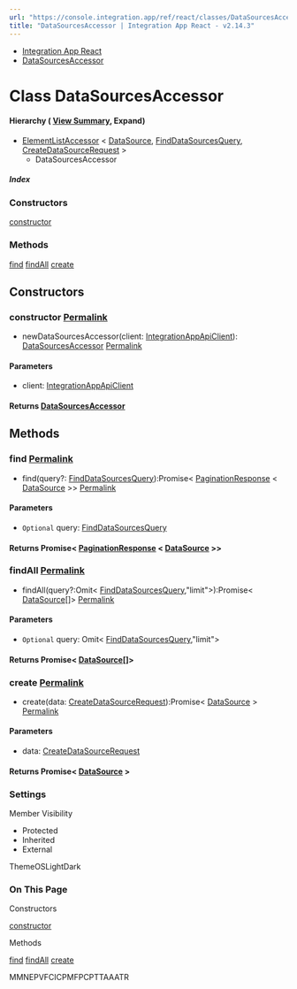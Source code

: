 ```yaml
---
url: "https://console.integration.app/ref/react/classes/DataSourcesAccessor.html"
title: "DataSourcesAccessor | Integration App React - v2.14.3"
---
```


- [Integration App React](https://console.integration.app/ref/react/index.html)
- [DataSourcesAccessor](https://console.integration.app/ref/react/classes/DataSourcesAccessor.html)

# Class DataSourcesAccessor

#### Hierarchy ( [View Summary](https://console.integration.app/ref/react/hierarchy.html\#DataSourcesAccessor), Expand)

- [ElementListAccessor](https://console.integration.app/ref/react/classes/ElementListAccessor.html) < [DataSource](https://console.integration.app/ref/react/interfaces/DataSource.html), [FindDataSourcesQuery](https://console.integration.app/ref/react/interfaces/FindDataSourcesQuery.html), [CreateDataSourceRequest](https://console.integration.app/ref/react/types/CreateDataSourceRequest.html) >
  - DataSourcesAccessor

##### Index

### Constructors

[constructor](https://console.integration.app/ref/react/classes/DataSourcesAccessor.html#constructor)

### Methods

[find](https://console.integration.app/ref/react/classes/DataSourcesAccessor.html#find) [findAll](https://console.integration.app/ref/react/classes/DataSourcesAccessor.html#findall) [create](https://console.integration.app/ref/react/classes/DataSourcesAccessor.html#create)

## Constructors

### constructor [Permalink](https://console.integration.app/ref/react/classes/DataSourcesAccessor.html\#constructor)

- newDataSourcesAccessor(client: [IntegrationAppApiClient](https://console.integration.app/ref/react/classes/_integration-app_react.IntegrationAppApiClient.html)): [DataSourcesAccessor](https://console.integration.app/ref/react/classes/DataSourcesAccessor.html) [Permalink](https://console.integration.app/ref/react/classes/DataSourcesAccessor.html#constructordatasourcesaccessor)





#### Parameters



- client: [IntegrationAppApiClient](https://console.integration.app/ref/react/classes/_integration-app_react.IntegrationAppApiClient.html)

#### Returns [DataSourcesAccessor](https://console.integration.app/ref/react/classes/DataSourcesAccessor.html)

## Methods

### find [Permalink](https://console.integration.app/ref/react/classes/DataSourcesAccessor.html\#find)

- find(query?: [FindDataSourcesQuery](https://console.integration.app/ref/react/interfaces/FindDataSourcesQuery.html)):Promise< [PaginationResponse](https://console.integration.app/ref/react/classes/PaginationResponse.html) < [DataSource](https://console.integration.app/ref/react/interfaces/DataSource.html) >> [Permalink](https://console.integration.app/ref/react/classes/DataSourcesAccessor.html#find-1)





#### Parameters



- `Optional` query: [FindDataSourcesQuery](https://console.integration.app/ref/react/interfaces/FindDataSourcesQuery.html)

#### Returns Promise< [PaginationResponse](https://console.integration.app/ref/react/classes/PaginationResponse.html) < [DataSource](https://console.integration.app/ref/react/interfaces/DataSource.html) >>

### findAll [Permalink](https://console.integration.app/ref/react/classes/DataSourcesAccessor.html\#findall)

- findAll(query?:Omit< [FindDataSourcesQuery](https://console.integration.app/ref/react/interfaces/FindDataSourcesQuery.html),"limit">):Promise< [DataSource](https://console.integration.app/ref/react/interfaces/DataSource.html)\[\]> [Permalink](https://console.integration.app/ref/react/classes/DataSourcesAccessor.html#findall-1)





#### Parameters



- `Optional` query: Omit< [FindDataSourcesQuery](https://console.integration.app/ref/react/interfaces/FindDataSourcesQuery.html),"limit">

#### Returns Promise< [DataSource](https://console.integration.app/ref/react/interfaces/DataSource.html)\[\]>

### create [Permalink](https://console.integration.app/ref/react/classes/DataSourcesAccessor.html\#create)

- create(data: [CreateDataSourceRequest](https://console.integration.app/ref/react/types/CreateDataSourceRequest.html)):Promise< [DataSource](https://console.integration.app/ref/react/interfaces/DataSource.html) > [Permalink](https://console.integration.app/ref/react/classes/DataSourcesAccessor.html#create-1)





#### Parameters



- data: [CreateDataSourceRequest](https://console.integration.app/ref/react/types/CreateDataSourceRequest.html)

#### Returns Promise< [DataSource](https://console.integration.app/ref/react/interfaces/DataSource.html) >

### Settings

Member Visibility

- Protected
- Inherited
- External

ThemeOSLightDark

### On This Page

Constructors

[constructor](https://console.integration.app/ref/react/classes/DataSourcesAccessor.html#constructor)

Methods

[find](https://console.integration.app/ref/react/classes/DataSourcesAccessor.html#find) [findAll](https://console.integration.app/ref/react/classes/DataSourcesAccessor.html#findall) [create](https://console.integration.app/ref/react/classes/DataSourcesAccessor.html#create)

MMNEPVFCICPMFPCPTTAAATR